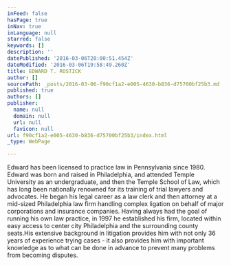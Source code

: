 ```yaml
---
inFeed: false
hasPage: true
inNav: true
inLanguage: null
starred: false
keywords: []
description: ''
datePublished: '2016-03-06T20:00:51.454Z'
dateModified: '2016-03-06T19:58:49.260Z'
title: EDWARD T. ROSTICK
author: []
sourcePath: _posts/2016-03-06-f90cf1a2-e005-4630-b836-d75700bf25b3.md
published: true
authors: []
publisher:
  name: null
  domain: null
  url: null
  favicon: null
url: f90cf1a2-e005-4630-b836-d75700bf25b3/index.html
_type: WebPage

---
```

Edward has been licensed to practice law in Pennsylvania since
1980\. Edward was born and raised in Philadelphia,
and attended Temple University
as an undergraduate, and then the Temple School of Law, which has
long been nationally renowned for its training of trial lawyers
and advocates. He began his legal career as a law clerk and then attorney
at a mid-sized Philadelphia law firm handling complex ligation on behalf
of major corporations and insurance companies. Having always had
the goal of running his own law practice, in 1997 he
established his firm, located within easy access to center city
Philadelphia and the surrounding county seats.His extensive background
in litigation provides him with not only 36 years of experience
trying cases - it also provides him with important knowledge
as to what can be done in advance to prevent many problems from
becoming disputes.